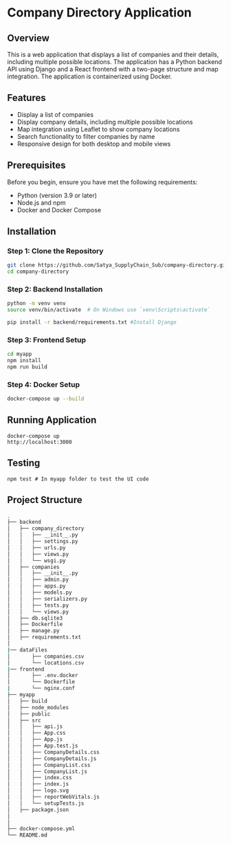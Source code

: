 # Company Directory Application

## Overview

This is a web application that displays a list of companies and their details, including multiple possible locations. The application has a Python backend API using Django and a React frontend with a two-page structure and map integration. The application is containerized using Docker.

## Features

- Display a list of companies
- Display company details, including multiple possible locations
- Map integration using Leaflet to show company locations
- Search functionality to filter companies by name
- Responsive design for both desktop and mobile views

## Prerequisites

Before you begin, ensure you have met the following requirements:

- Python (version 3.9 or later)
- Node.js and npm
- Docker and Docker Compose

## Installation

### Step 1: Clone the Repository

```bash
git clone https://github.com/Satya_SupplyChain_Sub/company-directory.git
cd company-directory
```
### Step 2: Backend Installation

```bash
python -m venv venv
source venv/bin/activate  # On Windows use `venv\Scripts\activate`

pip install -r backend/requirements.txt #Install Django
```
### Step 3: Frontend Setup

```bash
cd myapp
npm install
npm run build
```
### Step 4: Docker Setup

```bash
docker-compose up --build
```

## Running Application
```
docker-compose up
http://localhost:3000
```
## Testing
```
npm test # In myapp folder to test the UI code

```

## Project Structure
```bash
.
├── backend
│   ├── company_directory
│   │   ├── __init__.py
│   │   ├── settings.py
│   │   ├── urls.py
│   │   ├── views.py
│   │   └── wsgi.py
│   ├── companies
│   │   ├── __init__.py
│   │   ├── admin.py
│   │   ├── apps.py
│   │   ├── models.py
│   │   ├── serializers.py
│   │   ├── tests.py
│   │   └── views.py
│   ├── db.sqlite3
│   ├── Dockerfile
│   ├── manage.py
│   ├── requirements.txt
│   
|── dataFiles
│       ├── companies.csv
│       └── locations.csv
|── frontend
│       ├── .env.docker
│       └── Dockerfile
|       └── nginx.conf
├── myapp
│   ├── build
│   ├── node_modules
│   ├── public
│   ├── src
│   │   ├── api.js
│   │   ├── App.css
│   │   ├── App.js
│   │   ├── App.test.js
│   │   ├── CompanyDetails.css
│   │   ├── CompanyDetails.js
│   │   ├── CompanyList.css
│   │   ├── CompanyList.js
│   │   ├── index.css
│   │   ├── index.js
│   │   ├── logo.svg
│   │   ├── reportWebVitals.js
│   │   └── setupTests.js
│   ├── package.json
│   
│   
├── docker-compose.yml
└── README.md
```

